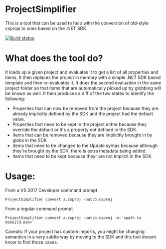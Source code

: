 # ProjectSimplifier
This is a tool that can be used to help with the conversion of old-style csprojs to ones based on the .NET SDK. 

[![Build status](https://ci.appveyor.com/api/projects/status/dcg6k8sca3v83xba?svg=true)](https://ci.appveyor.com/project/SrivatsnNarayanan/msbuildsdkdiffer)

# What does the tool do?
It loads up a given project and evaluates it to get a list of all properties and items. It then replaces the project in memory with a simple .NET SDK based template and then re-evaluates it.
It does the second evaluation in the same project folder so that items that are automatically picked up by globbing will be known as well. It then produces a diff of the two states to identify the following:
- Properties that can now be removed from the project because they are already implicitly defined by the SDK and the project had the default value.
- Properties that need to be kept in the project either because they override the default or it's a property not defined in the SDK.
- Items that can be removed because they are implicitly brought in by globs in the SDK
- Items that need to be changed to the Update syntax because although they're brought by the SDK, there is extra metadata being added.
- Items that need to be kept because theyr are not implicit in the SDK.

# Usage:

From a VS 2017 Developer command prompt

    ProjectSimplifier convert a.csproj -out:b.csproj

From a regular command prompt

    ProjectSimplifier convert a.csproj -out:b.csproj -m:`<path to msbuild.exe>`


Caveats: If your project has custom imports, you might be changing semantics in a very subtle way by moving to the SDK and this tool doesnt know to find those cases.

